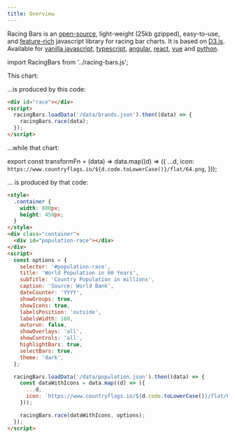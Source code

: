 ```yaml
---
title: Overview
---
```


Racing Bars is an [open-source](https://github.com/hatemhosny/racing-bars), light-weight (25kb gzipped),
easy-to-use, and [feature-rich](./features.md) javascript library for racing bar charts.
It is based on <a href="https://d3js.org" target="_blank" className="external">D3.js</a>.
Available for [vanilla javascript](./getting-started/installation.md),
[typescript](./packages/typescript.md),
[angular](./packages/angular.md),
[react](./packages/react.md),
[vue](./packages/vue.md)
and [python](./packages/python.md).

import RacingBars from '../racing-bars.js';

This chart:

<div className="gallery">
  <RacingBars
    dataUrl="/data/brands.csv"
    dataType="csv"
  />
</div>
<p> </p>

...is produced by this code:

```html
<div id="race"></div>
<script>
  racingBars.loadData('/data/brands.json').then((data) => {
    racingBars.race(data);
  });
</script>
```

<p style={{height: 30}}> </p>
<p>...while that chart:</p>

export const transformFn = (data) => data.map((d) => ({
...d,
icon: `https://www.countryflags.io/${d.code.toLowerCase()}/flat/64.png`,
}));

<div style={{width: 800, height: 450}}>
  <div className="gallery">
    <RacingBars
      dataUrl="/data/population.csv"
      dataType="csv"
      dataTransform={transformFn}
      title="World Population in 60 Years"
      subTitle="Country Population in millions"
      caption="Source: World Bank"
      dateCounter= "YYYY"
      showGroups={true}
      showIcons={true}
      labelsPosition="outside"
      labelsWidth="160"
      autorun={false}
      showOverlays="all"
      showControls="all"
      highlightBars={true}
      selectBars={true}
      theme="dark"
    />
  </div>
</div>

<p>... is produced by that code:</p>

```html
<style>
  .container {
    width: 800px;
    height: 450px;
  }
</style>
<div class="container">
  <div id="population-race"></div>
</div>
<script>
  const options = {
    selector: '#population-race',
    title: 'World Population in 60 Years',
    subTitle: 'Country Population in millions',
    caption: 'Source: World Bank',
    dateCounter: 'YYYY',
    showGroups: true,
    showIcons: true,
    labelsPosition: 'outside',
    labelsWidth: 160,
    autorun: false,
    showOverlays: 'all',
    showControls: 'all',
    highlightBars: true,
    selectBars: true,
    theme: 'dark',
  };

  racingBars.loadData('/data/population.json').then((data) => {
    const dataWithIcons = data.map((d) => ({
      ...d,
      icon: `https://www.countryflags.io/${d.code.toLowerCase()}/flat/64.png`,
    }));

    racingBars.race(dataWithIcons, options);
  });
</script>
```

